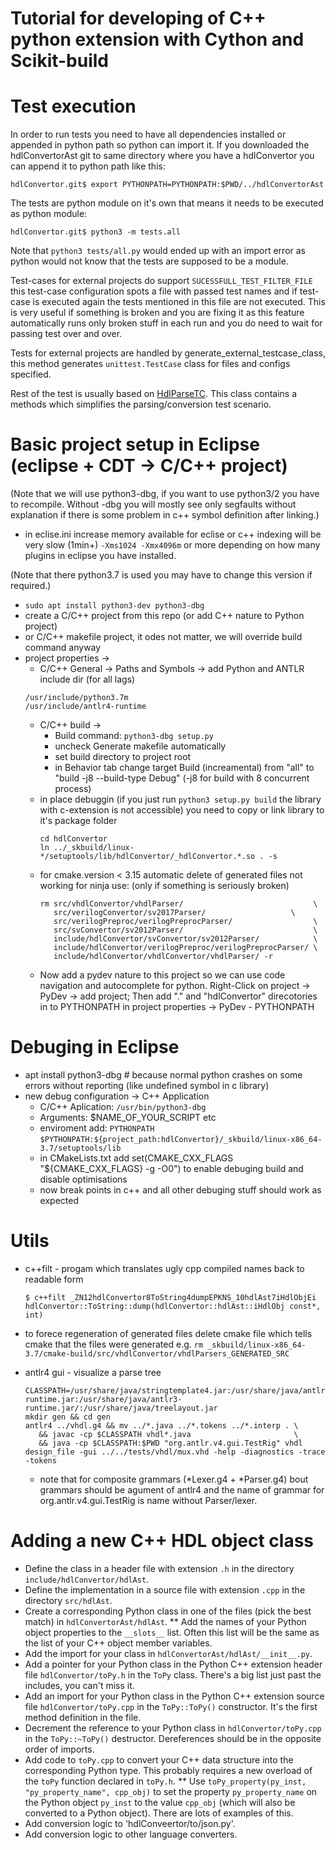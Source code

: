 # Tutorial for developing of C++ python extension with Cython and Scikit-build

# Test execution

In order to run tests you need to have all dependencies installed or appended in python path so python can import it.
If you downloaded the hdlConvertorAst git to same directory where you have a hdlConvertor you can append it to python path like this:
```
hdlConvertor.git$ export PYTHONPATH=PYTHONPATH:$PWD/../hdlConvertorAst
```

The tests are python module on it's own that means it needs to be executed as python module:
```
hdlConvertor.git$ python3 -m tests.all
```
Note that `python3 tests/all.py` would ended up with an import error as python would not know that the tests are supposed to be a module.

Test-cases for external projects do support `SUCESSFULL_TEST_FILTER_FILE` this test-case configuration spots a file with passed test names
and if test-case is executed again the tests mentioned in this file are not executed. This is very useful if something is broken and you are fixing it
as this feature automatically runs only broken stuff in each run and you do need to wait for passing test over and over.

Tests for external projects are handled by generate_external_testcase_class, this method generates `unittest.TestCase` class
for files and configs specified.

Rest of the test is usually based on [HdlParseTC](https://github.com/Nic30/hdlConvertor/blob/master/tests/hdl_parse_tc.py#L74).
This class contains a methods which simplifies the parsing/conversion test scenario.


# Basic project setup in Eclipse (eclipse + CDT -> C/C++ project)
(Note that we will use python3-dbg, if you want to use python3/2 you have to recompile.
 Without -dbg you will mostly see only segfaults without explanation if there is some problem in c++ symbol definition after linking.)
* in eclise.ini increase memory available for eclise or c++ indexing will be very slow (1min+)
   `-Xms1024 -Xmx4096m` or more depending on how many plugins in eclipse you have installed.

(Note that there python3.7 is used you may have to change this version if required.)
* `sudo apt install python3-dev python3-dbg`
* create a C/C++ project from this repo (or add C++ nature to Python project)
* or C/C++ makefile project, it odes not matter, we will override build command anyway
* project properties ->
   * C/C++ General -> Paths and Symbols -> add Python and ANTLR include dir (for all lags)
  ```
  /usr/include/python3.7m
  /usr/include/antlr4-runtime

  ```
   * C/C++ build ->
       * Build command: `python3-dbg setup.py `
       * uncheck Generate makefile automatically
       * set build directory to project root
       * in Behavior tab change target Build (increamental) from "all" to "build -j8 --build-type Debug"
			(-j8 for build with 8 concurrent process)
   * in place debuggin (if you just run `python3 setup.py build` the library with c-extension is not accessible)
     you need to copy or link library to it's package folder
     ```
     cd hdlConvertor
     ln ../_skbuild/linux-*/setuptools/lib/hdlConvertor/_hdlConvertor.*.so . -s
	 ```
   * for cmake.version < 3.15 automatic delete of generated files not working for ninja use:
   	 (only if something is seriously broken)
     ```
     rm src/vhdlConvertor/vhdlParser/                             \
        src/verilogConvertor/sv2017Parser/                   \
        src/verilogPreproc/verilogPreprocParser/                  \
        src/svConvertor/sv2012Parser/                             \
        include/hdlConvertor/svConvertor/sv2012Parser/            \
        include/hdlConvertor/verilogPreproc/verilogPreprocParser/ \
        include/hdlConvertor/vhdlConvertor/vhdlParser/ -r
     ```
   * Now add a pydev nature to this project so we can use code navigation and autocomplete for python. Right-Click on project -> PyDev -> add project; Then add "." and "hdlConvertor" direcotories in to PYTHONPATH in project properties -> PyDev - PYTHONPATH 


# Debuging in Eclipse
* apt install python3-dbg # because normal python crashes on some errors without reporting (like undefined symbol in c library)
* new debug configuration -> C++ Application
	* C/C++ Aplication: `/usr/bin/python3-dbg`
	* Arguments: $NAME_OF_YOUR_SCRIPT etc
	* enviroment add: `PYTHONPATH` `$PYTHONPATH:${project_path:hdlConvertor}/_skbuild/linux-x86_64-3.7/setuptools/lib`
	* in CMakeLists.txt add  set(CMAKE_CXX_FLAGS "${CMAKE_CXX_FLAGS} -g -O0")
	  to enable debuging build and disable optimisations
	* now break points in c++ and all other debuging stuff should work as expected


# Utils
* c++filt - progam which translates ugly cpp compiled names back to readable form
  ```
  $ c++filt _ZN12hdlConvertor8ToString4dumpEPKNS_10hdlAst7iHdlObjEi
  hdlConvertor::ToString::dump(hdlConvertor::hdlAst::iHdlObj const*, int)
  ```
* to forece regeneration of generated files delete cmake file which
  tells cmake that the files were generated e.g. `rm _skbuild/linux-x86_64-3.7/cmake-build/src/vhdlConvertor/vhdlParsers_GENERATED_SRC`

* antlr4 gui - visualize a parse tree
   ```
   CLASSPATH=/usr/share/java/stringtemplate4.jar:/usr/share/java/antlr4.jar:/usr/share/java/antlr4-runtime.jar:/usr/share/java/antlr3-runtime.jar/:/usr/share/java/treelayout.jar
   mkdir gen && cd gen
   antlr4 ../vhdl.g4 && mv ../*.java ../*.tokens ../*.interp . \
      && javac -cp $CLASSPATH vhdl*.java                       \
      && java -cp $CLASSPATH:$PWD "org.antlr.v4.gui.TestRig" vhdl design_file -gui ../../tests/vhdl/mux.vhd -help -diagnostics -trace -tokens
   ```
   * note that for composite grammars (*Lexer.g4 + *Parser.g4) bout grammars should be agument of antlr4
     and the name of grammar for org.antlr.v4.gui.TestRig is name without Parser/lexer.

# Adding a new C++ HDL object class

* Define the class in a header file with extension `.h` in the directory `include/hdlConvertor/hdlAst`.
* Define the implementation in a source file with extension `.cpp` in the directory `src/hdlAst`.
* Create a corresponding Python class in one of the files (pick the best match) in `hdlConvertorAst/hdlAst`.
** Add the names of your Python object properties to the `__slots__` list.  Often this list will be the same as the list of your C++ object member variables.
* Add the import for your class in `hdlConvertorAst/hdlAst/__init__.py`.
* Add a pointer for your Python class in the Python C++ extension header file `hdlConvertor/toPy.h` in the `ToPy` class.  There's a big list just past the includes, you can't miss it.
* Add an import for your Python class in the Python C++ extension source file `hdlConvertor/toPy.cpp` in the `ToPy::ToPy()` constructor.  It's the first method definition in the file.
* Decrement the reference to your Python class in `hdlConvertor/toPy.cpp` in the `ToPy::~ToPy()` destructor.  Dereferences should be in the opposite order of imports.
* Add code to `toPy.cpp` to convert your C++ data structure into the corresponding Python type.  This probably requires a new overload of the `toPy` function declared in `toPy.h`.
** Use `toPy_property(py_inst, "py_property_name", cpp_obj)` to set the property `py_property_name` on the Python object `py_inst` to the value `cpp_obj` (which will also be converted to a Python object).  There are lots of examples of this.
* Add conversion logic to 'hdlConveertor/to/json.py'.
* Add conversion logic to other language converters.
